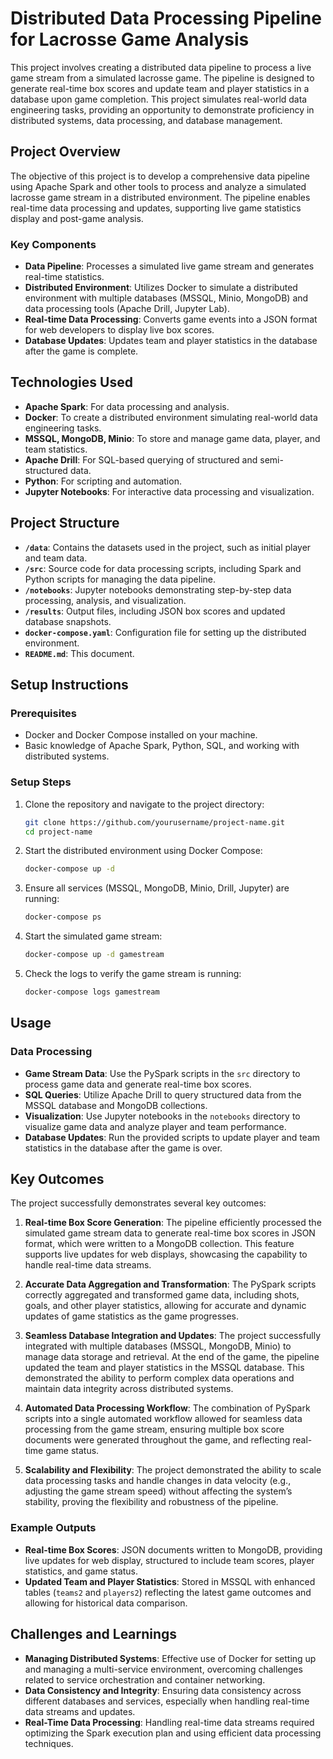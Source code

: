 # Distributed Data Processing Pipeline for Lacrosse Game Analysis

This project involves creating a distributed data pipeline to process a live game stream from a simulated lacrosse game. The pipeline is designed to generate real-time box scores and update team and player statistics in a database upon game completion. This project simulates real-world data engineering tasks, providing an opportunity to demonstrate proficiency in distributed systems, data processing, and database management.

## Project Overview

The objective of this project is to develop a comprehensive data pipeline using Apache Spark and other tools to process and analyze a simulated lacrosse game stream in a distributed environment. The pipeline enables real-time data processing and updates, supporting live game statistics display and post-game analysis.

### Key Components

- **Data Pipeline**: Processes a simulated live game stream and generates real-time statistics.
- **Distributed Environment**: Utilizes Docker to simulate a distributed environment with multiple databases (MSSQL, Minio, MongoDB) and data processing tools (Apache Drill, Jupyter Lab).
- **Real-time Data Processing**: Converts game events into a JSON format for web developers to display live box scores.
- **Database Updates**: Updates team and player statistics in the database after the game is complete.

## Technologies Used

- **Apache Spark**: For data processing and analysis.
- **Docker**: To create a distributed environment simulating real-world data engineering tasks.
- **MSSQL, MongoDB, Minio**: To store and manage game data, player, and team statistics.
- **Apache Drill**: For SQL-based querying of structured and semi-structured data.
- **Python**: For scripting and automation.
- **Jupyter Notebooks**: For interactive data processing and visualization.

## Project Structure

- **`/data`**: Contains the datasets used in the project, such as initial player and team data.
- **`/src`**: Source code for data processing scripts, including Spark and Python scripts for managing the data pipeline.
- **`/notebooks`**: Jupyter notebooks demonstrating step-by-step data processing, analysis, and visualization.
- **`/results`**: Output files, including JSON box scores and updated database snapshots.
- **`docker-compose.yaml`**: Configuration file for setting up the distributed environment.
- **`README.md`**: This document.

## Setup Instructions

### Prerequisites

- Docker and Docker Compose installed on your machine.
- Basic knowledge of Apache Spark, Python, SQL, and working with distributed systems.

### Setup Steps

1. Clone the repository and navigate to the project directory:

    ```bash
    git clone https://github.com/yourusername/project-name.git
    cd project-name
    ```

2. Start the distributed environment using Docker Compose:

    ```bash
    docker-compose up -d
    ```

3. Ensure all services (MSSQL, MongoDB, Minio, Drill, Jupyter) are running:

    ```bash
    docker-compose ps
    ```

4. Start the simulated game stream:

    ```bash
    docker-compose up -d gamestream
    ```

5. Check the logs to verify the game stream is running:

    ```bash
    docker-compose logs gamestream
    ```

## Usage

### Data Processing

- **Game Stream Data**: Use the PySpark scripts in the `src` directory to process game data and generate real-time box scores.
- **SQL Queries**: Utilize Apache Drill to query structured data from the MSSQL database and MongoDB collections.
- **Visualization**: Use Jupyter notebooks in the `notebooks` directory to visualize game data and analyze player and team performance.
- **Database Updates**: Run the provided scripts to update player and team statistics in the database after the game is over.

## Key Outcomes

The project successfully demonstrates several key outcomes:

1. **Real-time Box Score Generation**: The pipeline efficiently processed the simulated game stream data to generate real-time box scores in JSON format, which were written to a MongoDB collection. This feature supports live updates for web displays, showcasing the capability to handle real-time data streams.

2. **Accurate Data Aggregation and Transformation**: The PySpark scripts correctly aggregated and transformed game data, including shots, goals, and other player statistics, allowing for accurate and dynamic updates of game statistics as the game progresses.

3. **Seamless Database Integration and Updates**: The project successfully integrated with multiple databases (MSSQL, MongoDB, Minio) to manage data storage and retrieval. At the end of the game, the pipeline updated the team and player statistics in the MSSQL database. This demonstrated the ability to perform complex data operations and maintain data integrity across distributed systems.

4. **Automated Data Processing Workflow**: The combination of PySpark scripts into a single automated workflow allowed for seamless data processing from the game stream, ensuring multiple box score documents were generated throughout the game, and reflecting real-time game status.

5. **Scalability and Flexibility**: The project demonstrated the ability to scale data processing tasks and handle changes in data velocity (e.g., adjusting the game stream speed) without affecting the system’s stability, proving the flexibility and robustness of the pipeline.

### Example Outputs

- **Real-time Box Scores**: JSON documents written to MongoDB, providing live updates for web display, structured to include team scores, player statistics, and game status.
- **Updated Team and Player Statistics**: Stored in MSSQL with enhanced tables (`teams2` and `players2`) reflecting the latest game outcomes and allowing for historical data comparison.

## Challenges and Learnings

- **Managing Distributed Systems**: Effective use of Docker for setting up and managing a multi-service environment, overcoming challenges related to service orchestration and container networking.
- **Data Consistency and Integrity**: Ensuring data consistency across different databases and services, especially when handling real-time data streams and updates.
- **Real-Time Data Processing**: Handling real-time data streams required optimizing the Spark execution plan and using efficient data processing techniques.


